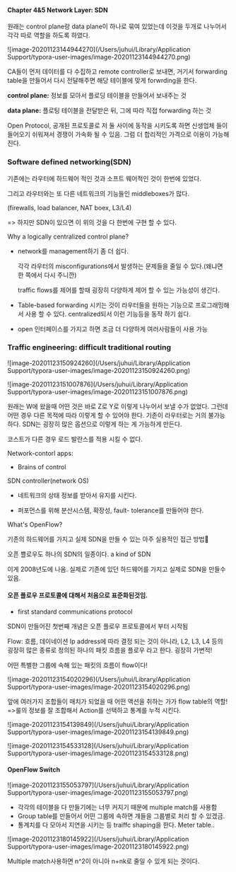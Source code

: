 #### Chapter 4&5 Network Layer: SDN

원래는 control plane랑 data plane이 하나로 묶여 있었는데 이것을 두개로 나누어서 각각 따로 역할을 하도록 하였다.

![image-20201123144944270](/Users/juhui/Library/Application Support/typora-user-images/image-20201123144944270.png)

CA들이 먼저 데이터를 다 수집하고 remote controller로 보내면, 거기서 forwarding table을 만들어서 다시 전달해주면 해당 테이블에 맞게 forwrding을 한다.

**control plane:** 정보를 모아서 플로딩 테이블을 만들어서 보내주는 것

**data plane:** 플로팅 테이블을 전달받은 뒤, 그에 따라 직접 forwarding 하는 것

Open Protocol, 공개된 프로토콜로 저 둘 사이에 동작을 시키도록 하면 신생업체 들이 들어오기 쉬워져서 경쟁이 가속화 될 수 있음. 그럼 더 합리적인 가격으로 이용이 가능해 진다. 



### Software defined networking(SDN)

기존에는 라우터에 하드웨어 적인 것과 소프트 웨어적인 것이 한번에 있었다.

그리고 라우터와는 또 다른 네트워크의 기능들인 middleboxes가 많다.

(firewalls, load balancer, NAT boex, L3/L4)

=> 하지만 SDN이 있으면 이 위의 것을 다 한번에 구현 할 수 있다.



Why a logically centralized control plane?

- network를 management하기 좀 더 쉽다. 

  각각 라우터의 misconfigurations에서 발생하는 문제들을 줄일 수 있다.(왜냐면 한 쪽에서 다시 주니깐)

  traffic flows를 제어를 할때 굉장히 다양하게 제어 할 수 있는 가능성이 생긴다.

- Table-based forwarding 시키는 것이 라우터들을 원하는 기능으로 프로그래밍해서 사용 할 수 있다. centralized되서 이런 기능등을 동작 하기 쉽다.

- open 인터페이스를 가지고 하면 조금 더 다양하게 여러사람들이 사용 가능



### Traffic engineering: difficult traditional routing

![image-20201123150924260](/Users/juhui/Library/Application Support/typora-user-images/image-20201123150924260.png)

![image-20201123151007876](/Users/juhui/Library/Application Support/typora-user-images/image-20201123151007876.png)

원래는 W에 왔을때 어떤 것은 바로 Z로 Y로 이렇게 나누어서 보낼 수가 없었다. 그런데 어떤 경우 다른 목적에 따라 이렇게 할 수 있어야 한다. 기존이 라우터로는 거의 불가능하다. SDN는 굉장히 많은 옵션으로 이렇게 하는 게 가능하게 만든다.  

코스트가 다른 경우 로드 발란스를 적용 시킬 수 없다. 



Network-contorl apps:

- Brains of control

SDN controller(network OS)

- 네트워크의 상태 정보를 받아서 유지를 시킨다. 

- 퍼포먼스를 위해 분산시스템, 확장성, fault- tolerance를 만들어야 한다.

  

What's OpenFlow?

기존의 하드웨어를 가지고 실제 SDN을 만들 수 있는 아주 실용적인 접근 방법



오픈 쁠로우도 하나의 SDN의 일종이다. a kind of SDN

이게 2008년도에 나옴. 실제로 기존에 있던 하드웨어를 가지고 실제로 SDN을 만들수 있음. 

#### 오픈 플로우 프로토콜에 대해서 처음으로 표준화된것임. 

- first standard communications protocol

SDN이 만들어진 첫번째 개념은 오픈 플로우 프로토콜에서 부터 시작됨



 Flow: 흐름, 데이네이션 Ip address에 따라 결정 되는 것이 아니라,  L2, L3, L4 등의 굉장히 많은 종류로 정의된 하나의 패킷 흐름을 플로우 라고 한다. 굉장히 가변적!

어떤 특별한 그룹에 속해 있는 패킷의 흐름이 flow이다!

![image-20201123154020296](/Users/juhui/Library/Application Support/typora-user-images/image-20201123154020296.png)

앞에 여러가지 조합들이 매치가 되었을 때 어떤 액션을 취하는 가가 flow table의 역할! =>룰의 정보를 잘 조합해서 Action를 선택하고 통계를 누적 시킨다.

![image-20201123154139849](/Users/juhui/Library/Application Support/typora-user-images/image-20201123154139849.png)



![image-20201123154533128](/Users/juhui/Library/Application Support/typora-user-images/image-20201123154533128.png)





#### OpenFlow Switch

![image-20201123155053797](/Users/juhui/Library/Application Support/typora-user-images/image-20201123155053797.png)

- 각각의 테이블을 다 만들기에는 너무 커지기 때문에 multiple match를 사용함
- Group table를 만들어서 어떤 그룹에 속하면 걔들을 그룹별로 처리 할 수 있겠금.
- 통계치를 다 모아서 지연을 시키는 등 traiffc shaping을 한다. Meter table..

![image-20201123180145922](/Users/juhui/Library/Application Support/typora-user-images/image-20201123180145922.png)

Multiple match사용하면 n^2이 아니아 n+nk로 줄일 수 있게 되는 것이다. 





